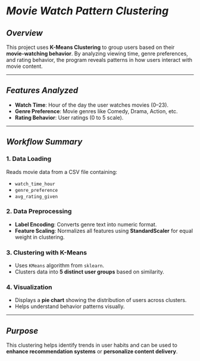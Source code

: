 
# **_Movie Watch Pattern Clustering_**

## **_Overview_**
This project uses **K-Means Clustering** to group users based on their **movie-watching behavior**. 
By analyzing viewing time, genre preferences, and rating behavior, the program reveals patterns in how users interact with movie content.

---

## **_Features Analyzed_**
- **Watch Time**: Hour of the day the user watches movies (0–23).
- **Genre Preference**: Movie genres like Comedy, Drama, Action, etc.
- **Rating Behavior**: User ratings (0 to 5 scale).

---

## **_Workflow Summary_**

### **1. Data Loading**
Reads movie data from a CSV file containing:
- `watch_time_hour`
- `genre_preference`
- `avg_rating_given`

### **2. Data Preprocessing**
- **Label Encoding**: Converts genre text into numeric format.
- **Feature Scaling**: Normalizes all features using **StandardScaler** for equal weight in clustering.

### **3. Clustering with K-Means**
- Uses `KMeans` algorithm from `sklearn`.
- Clusters data into **5 distinct user groups** based on similarity.

### **4. Visualization**
- Displays a **pie chart** showing the distribution of users across clusters.
- Helps understand behavior patterns visually.

---

## **_Purpose_**
This clustering helps identify trends in user habits and can be used to **enhance recommendation systems** or **personalize content delivery**.